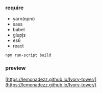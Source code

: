 ### require

*  yarn(npm)
*  sass
*  babel
*  glupjs
*  es6
*  react


```
npm run-script build

```

### preview

[https://lemonadezz.github.io/Ivory-tower/](https://lemonadezz.github.io/Ivory-tower/)


